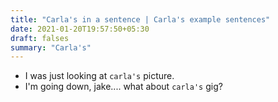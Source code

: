 ```yaml
---
title: "Carla's in a sentence | Carla's example sentences"
date: 2021-01-20T19:57:50+05:30
draft: falses
summary: "Carla's"
---
```

- I was just looking at `carla's` picture.
- I'm going down, jake.... what about `carla's` gig?
                 
